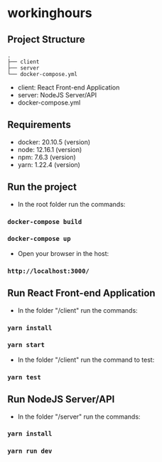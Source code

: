 # workinghours

## Project Structure

```
.
├── client
├── server
└── docker-compose.yml
```

- client: React Front-end Application
- server: NodeJS Server/API
- docker-compose.yml

## Requirements

- docker: 20.10.5 (version)
- node: 12.16.1 (version)
- npm: 7.6.3 (version)
- yarn: 1.22.4 (version)

## Run the project

- In the root folder run the commands:

### `docker-compose build`

### `docker-compose up`

- Open your browser in the host:

### `http://localhost:3000/`

## Run React Front-end Application

- In the folder "/client" run the commands:

### `yarn install`

### `yarn start`

- In the folder "/client" run the command to test:

### `yarn test`

## Run NodeJS Server/API

- In the folder "/server" run the commands:

### `yarn install`

### `yarn run dev`
